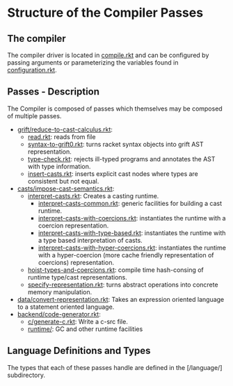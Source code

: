 # Structure of the Compiler Passes

[grift/reduce-to-cast-calculus.rkt]: grift/reduce-to-cast-calculus.rkt
[read.rkt]: grift/read.rkt
[syntax-to-grift0.rkt]: grift/syntax-to-grift0.rkt
[type-check.rkt]: grift/type-check.rkt
[insert-casts.rkt]: grift/insert-casts.rkt
[casts/impose-cast-semantics.rkt]: casts/impose-cast-semantics.rkt
[interpret-casts.rkt]: casts/interpret-casts.rkt
[interpret-casts-common.rkt]: casts/interpret-casts-common.rkt
[interpret-casts-with-coercions.rkt]: casts/interpret-casts-with-coercions.rtk
[interpret-casts-with-type-based.rkt]: casts/interpret-casts-with-type-based.rkt
[interpret-casts-with-hyper-coercions.rkt]: casts/interpret-casts-with-hyper-coercions.rkt
[hoist-types-and-coercions.rkt]: casts/hoist-types-and-coercions.rkt
[specify-representation.rkt]: casts/specify-representation.rkt
[data/convert-representation.rkt]: data/conver-representation.rkt
[backend/code-generator.rkt]: backend/code-generator.rkt
[runtime/]: backend/runtime/
[c/generate-c.rkt]: backend/c/generate-c.rkt
[language/]: language/
[language/forms.rkt]: language/forms.rkt
[compile.rkt]: compile.rkt
[configuration.rkt]: configuration.rkt


## The compiler

The compiler driver is located in [compile.rkt] and can be
configured by passing arguments or parameterizing the variables found
in [configuration.rkt].

## Passes - Description

The Compiler is composed of passes which themselves may be composed
of multiple passes.

- [grift/reduce-to-cast-calculus.rkt]:
  - [read.rkt]: reads from file
  - [syntax-to-grift0.rkt]: turns racket syntax objects into grift AST
    representation.
  - [type-check.rkt]: rejects ill-typed programs and annotates the AST
    with type information.
  - [insert-casts.rkt]: inserts explicit cast nodes where types are consistent
    but not equal.
- [casts/impose-cast-semantics.rkt]: 
  - [interpret-casts.rkt]: Creates a casting runtime.
    - [interpret-casts-common.rkt]: generic facilities for building a
      cast runtime.
    - [interpret-casts-with-coercions.rkt]: instantiates the runtime
      with a coercion representation.
    - [interpret-casts-with-type-based.rkt]: instantiates the runtime
      with a type based interpretation of casts.
    - [interpret-casts-with-hyper-coercions.rkt]: instantiates the runtime
      with a hyper-coercion (more cache friendly representation of coercions)
      representation. 
  - [hoist-types-and-coercions.rkt]: compile time hash-consing of
    runtime type/cast representations.
  - [specify-representation.rkt]: turns abstract operations into
    concrete memory manipulation.
- [data/convert-representation.rkt]: Takes an expression oriented
  language to a statement oriented language.
- [backend/code-generator.rkt]: 
  - [c/generate-c.rkt]: Write a c-src file.
  - [runtime/]: GC and other runtime facilities

## Language Definitions and Types

The types that each of these passes handle are defined in the [/language/]
subdirectory.






